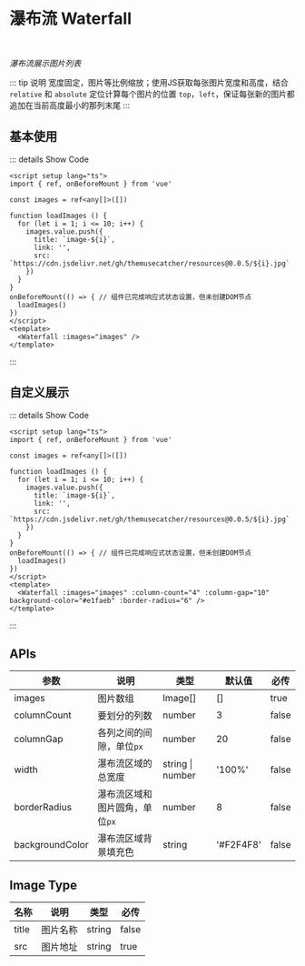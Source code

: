 # 瀑布流 Waterfall

<BackTop />
<Watermark fullscreen content="Vue Amazing UI" />

<br/>

*瀑布流展示图片列表*

::: tip 说明
宽度固定，图片等比例缩放；使用JS获取每张图片宽度和高度，结合 `relative` 和 `absolute` 定位计算每个图片的位置 `top`，`left`，保证每张新的图片都追加在当前高度最小的那列末尾
:::

<script setup lang="ts">
import { ref, onBeforeMount } from 'vue'

const images = ref<any[]>([])

function loadImages () {
  for (let i = 1; i <= 10; i++) {
    images.value.push({
      title: `image-${i}`,
      link: '',
      src: `https://cdn.jsdelivr.net/gh/themusecatcher/resources@0.0.5/${i}.jpg`
    })
  }
}
onBeforeMount(() => { // 组件已完成响应式状态设置，但未创建DOM节点
  loadImages()
})
</script>

## 基本使用

<Waterfall :images="images" />

::: details Show Code

```vue
<script setup lang="ts">
import { ref, onBeforeMount } from 'vue'

const images = ref<any[]>([])

function loadImages () {
  for (let i = 1; i <= 10; i++) {
    images.value.push({
      title: `image-${i}`,
      link: '',
      src: `https://cdn.jsdelivr.net/gh/themusecatcher/resources@0.0.5/${i}.jpg`
    })
  }
}
onBeforeMount(() => { // 组件已完成响应式状态设置，但未创建DOM节点
  loadImages()
})
</script>
<template>
  <Waterfall :images="images" />
</template>
```

:::

## 自定义展示

<Waterfall :images="images" :column-count="4" :column-gap="10" background-color="#e1faeb" :border-radius="6" />

::: details Show Code

```vue
<script setup lang="ts">
import { ref, onBeforeMount } from 'vue'

const images = ref<any[]>([])

function loadImages () {
  for (let i = 1; i <= 10; i++) {
    images.value.push({
      title: `image-${i}`,
      link: '',
      src: `https://cdn.jsdelivr.net/gh/themusecatcher/resources@0.0.5/${i}.jpg`
    })
  }
}
onBeforeMount(() => { // 组件已完成响应式状态设置，但未创建DOM节点
  loadImages()
})
</script>
<template>
  <Waterfall :images="images" :column-count="4" :column-gap="10" background-color="#e1faeb" :border-radius="6" />
</template>
```

:::

## APIs

参数 | 说明 | 类型 | 默认值 | 必传
-- | -- | -- | -- | --
images | 图片数组 | Image[] | [] | true
columnCount | 要划分的列数 | number | 3 | false
columnGap | 各列之间的间隙，单位`px` | number | 20 | false
width | 瀑布流区域的总宽度 | string &#124; number | '100%' | false
borderRadius | 瀑布流区域和图片圆角，单位`px` | number | 8 | false
backgroundColor | 瀑布流区域背景填充色 | string | '#F2F4F8' | false

## Image Type

名称 | 说明 | 类型 | 必传
-- | -- | -- | --
title | 图片名称 | string | false
src | 图片地址 | string | true
